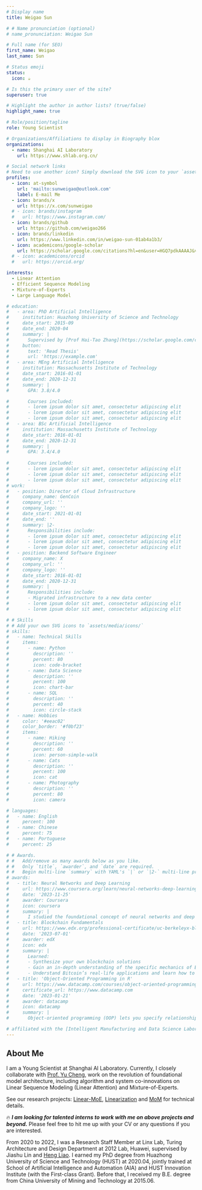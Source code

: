 ```yaml
---
# Display name
title: Weigao Sun

# # Name pronunciation (optional)
# name_pronunciation: Weigao Sun

# Full name (for SEO)
first_name: Weigao
last_name: Sun

# Status emoji
status:
  icon: ☕️

# Is this the primary user of the site?
superuser: true

# Highlight the author in author lists? (true/false)
highlight_name: true

# Role/position/tagline
role: Young Scientist

# Organizations/Affiliations to display in Biography blox
organizations:
  - name: Shanghai AI Laboratory
    url: https://www.shlab.org.cn/

# Social network links
# Need to use another icon? Simply download the SVG icon to your `assets/media/icons/` folder.
profiles:
  - icon: at-symbol
    url: 'mailto:sunweigao@outlook.com'
    label: E-mail Me
  - icon: brands/x
    url: https://x.com/sunweigao
  # - icon: brands/instagram
  #   url: https://www.instagram.com/
  - icon: brands/github
    url: https://github.com/weigao266
  - icon: brands/linkedin
    url: https://www.linkedin.com/in/weigao-sun-01ab4a1b3/
  - icon: academicons/google-scholar
    url: https://scholar.google.com/citations?hl=en&user=HGQ7pdkAAAAJ&view_op=list_works&sortby=pubdate
  # - icon: academicons/orcid
  #   url: https://orcid.org/

interests:
  - Linear Attention
  - Efficient Sequence Modeling
  - Mixture-of-Experts
  - Large Language Model

# education:
#   - area: PhD Artificial Intelligence
#     institution: Huazhong University of Science and Technology
#     date_start: 2015-09
#     date_end: 2020-04
#     summary: |
#       Supervised by [Prof Hai-Tao Zhang](https://scholar.google.com/citations?user=y089Rj8AAAAJ&hl=en) and [Prof Ye Yuan](https://yy311.github.io/).
#     button:
#       text: 'Read Thesis'
#       url: 'https://example.com'
#   - area: MEng Artificial Intelligence
#     institution: Massachusetts Institute of Technology
#     date_start: 2016-01-01
#     date_end: 2020-12-31
#     summary: |
#       GPA: 3.8/4.0

#       Courses included:
#       - lorem ipsum dolor sit amet, consectetur adipiscing elit
#       - lorem ipsum dolor sit amet, consectetur adipiscing elit
#       - lorem ipsum dolor sit amet, consectetur adipiscing elit
#   - area: BSc Artificial Intelligence
#     institution: Massachusetts Institute of Technology
#     date_start: 2016-01-01
#     date_end: 2020-12-31
#     summary: |
#       GPA: 3.4/4.0
      
#       Courses included:
#       - lorem ipsum dolor sit amet, consectetur adipiscing elit
#       - lorem ipsum dolor sit amet, consectetur adipiscing elit
#       - lorem ipsum dolor sit amet, consectetur adipiscing elit
# work:
#   - position: Director of Cloud Infrastructure
#     company_name: GenCoin
#     company_url: ''
#     company_logo: ''
#     date_start: 2021-01-01
#     date_end: ''
#     summary: |2-
#       Responsibilities include:
#       - lorem ipsum dolor sit amet, consectetur adipiscing elit
#       - lorem ipsum dolor sit amet, consectetur adipiscing elit
#       - lorem ipsum dolor sit amet, consectetur adipiscing elit
#   - position: Backend Software Engineer
#     company_name: X
#     company_url: ''
#     company_logo: ''
#     date_start: 2016-01-01
#     date_end: 2020-12-31
#     summary: |
#       Responsibilities include:
#       - Migrated infrastructure to a new data center
#       - lorem ipsum dolor sit amet, consectetur adipiscing elit
#       - lorem ipsum dolor sit amet, consectetur adipiscing elit

# # Skills
# # Add your own SVG icons to `assets/media/icons/`
# skills:
#   - name: Technical Skills
#     items:
#       - name: Python
#         description: ''
#         percent: 80
#         icon: code-bracket
#       - name: Data Science
#         description: ''
#         percent: 100
#         icon: chart-bar
#       - name: SQL
#         description: ''
#         percent: 40
#         icon: circle-stack
#   - name: Hobbies
#     color: '#eeac02'
#     color_border: '#f0bf23'
#     items:
#       - name: Hiking
#         description: ''
#         percent: 60
#         icon: person-simple-walk
#       - name: Cats
#         description: ''
#         percent: 100
#         icon: cat
#       - name: Photography
#         description: ''
#         percent: 80
#         icon: camera

# languages:
#   - name: English
#     percent: 100
#   - name: Chinese
#     percent: 75
#   - name: Portuguese
#     percent: 25

# # Awards.
# #   Add/remove as many awards below as you like.
# #   Only `title`, `awarder`, and `date` are required.
# #   Begin multi-line `summary` with YAML's `|` or `|2-` multi-line prefix and indent 2 spaces below.
# awards:
#   - title: Neural Networks and Deep Learning
#     url: https://www.coursera.org/learn/neural-networks-deep-learning
#     date: '2023-11-25'
#     awarder: Coursera
#     icon: coursera
#     summary: |
#       I studied the foundational concept of neural networks and deep learning. By the end, I was familiar with the significant technological trends driving the rise of deep learning; build, train, and apply fully connected deep neural networks; implement efficient (vectorized) neural networks; identify key parameters in a neural network’s architecture; and apply deep learning to your own applications.
#   - title: Blockchain Fundamentals
#     url: https://www.edx.org/professional-certificate/uc-berkeleyx-blockchain-fundamentals
#     date: '2023-07-01'
#     awarder: edX
#     icon: edx
#     summary: |
#       Learned:
#       - Synthesize your own blockchain solutions
#       - Gain an in-depth understanding of the specific mechanics of Bitcoin
#       - Understand Bitcoin’s real-life applications and learn how to attack and destroy Bitcoin, Ethereum, smart contracts and Dapps, and alternatives to Bitcoin’s Proof-of-Work consensus algorithm
#   - title: 'Object-Oriented Programming in R'
#     url: https://www.datacamp.com/courses/object-oriented-programming-with-s3-and-r6-in-r
#     certificate_url: https://www.datacamp.com
#     date: '2023-01-21'
#     awarder: datacamp
#     icon: datacamp
#     summary: |
#       Object-oriented programming (OOP) lets you specify relationships between functions and the objects that they can act on, helping you manage complexity in your code. This is an intermediate level course, providing an introduction to OOP, using the S3 and R6 systems. S3 is a great day-to-day R programming tool that simplifies some of the functions that you write. R6 is especially useful for industry-specific analyses, working with web APIs, and building GUIs.

# affiliated with the [Intelligent Manufacturing and Data Science Laboratory](http://imds.aia.hust.edu.cn/index.htm), supervised by [Prof Hai-Tao Zhang](https://scholar.google.com/citations?user=y089Rj8AAAAJ&hl=en) and [Prof Ye Yuan](https://yy311.github.io/). 
---
```


## About Me

I am a Young Scientist at Shanghai AI Laboratory. Currently, I closely collaborate with [Prof. Yu Cheng](https://ych133.github.io/), work on the revolution of foundational model architecture, including algorithm and system co-innovations on Linear Sequence Modeling (Linear Attention) and Mixture-of-Experts.

See our research projects: [Linear-MoE](https://github.com/OpenSparseLLMs/Linear-MoE), [Linearization](https://github.com/OpenSparseLLMs/Linearization) and [MoM](https://github.com/OpenSparseLLMs/MoM) for technical details.

🔥 ***I am looking for talented interns to work with me on above projects and beyond.*** Please feel free to hit me up with your CV or any questions if you are interested.

From 2020 to 2022, I was a Research Staff Member at Linx Lab, Turing Architecture and Design Department at 2012 Lab, Huawei, supervised by Jiashu Lin and [Heng Liao](https://www.linkedin.com/in/heng-liao/). I earned my PhD degree from Huazhong University of Science and Technology (HUST) at 2020.04, jointly trained at School of Artificial Intelligence and Automation (AIA) and HUST Innovation Institute (with the First-class Grant). Before that, I received my B.E. degree from China University of Mining and Technology at 2015.06.